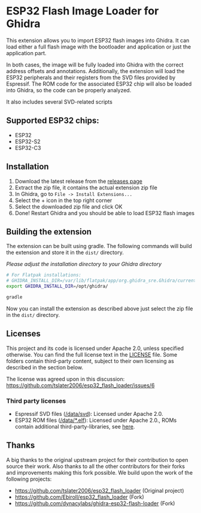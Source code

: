 # ESP32 Flash Image Loader for Ghidra

This extension allows you to import ESP32 flash images into Ghidra.
It can load either a full flash image with the bootloader and application or just the application part.

In both cases, the image will be fully loaded into Ghidra with the correct address offsets and annotations.
Additionally, the extension will load the ESP32 peripherals and their registers from the SVD files provided by
Espressif.
The ROM code for the associated ESP32 chip will also be loaded into Ghidra, so the code can be properly analyzed.

It also includes several SVD-related scripts

## Supported ESP32 chips:

- ESP32
- ESP32-S2
- ESP32-C3

## Installation

1. Download the latest release from the [releases page](https://github.com/saibotk/ghidra-esp32-flash-loader/releases)
2. Extract the zip file, it contains the actual extension zip file
3. In Ghidra, go to `File -> Install Extensions...`
4. Select the + icon in the top right corner
5. Select the downloaded zip file and click OK
6. Done! Restart Ghidra and you should be able to load ESP32 flash images

## Building the extension

The extension can be built using gradle.
The following commands will build the extension and store it in the `dist/` directory.

*Please adjust the installation directory to your Ghidra directory*

```bash
# For Flatpak installations:
# GHIDRA_INSTALL_DIR=/var/lib/flatpak/app/org.ghidra_sre.Ghidra/current/active/files/lib/ghidra
export GHIDRA_INSTALL_DIR=/opt/ghidra/

gradle
```

Now you can install the extension as described above just select the zip file in the `dist/` directory.

## Licenses

This project and its code is licensed under Apache 2.0, unless specified otherwise.
You can find the full license text in the [LICENSE](./LICENSE) file.
Some folders contain third-party content, subject to their own licensing as described in the section below.

The license was agreed upon in this discussion: 
https://github.com/tslater2006/esp32_flash_loader/issues/6

### Third party licenses

- Espressif SVD files ([/data/svd](./data/svd)): Licensed under Apache 2.0.
- ESP32 ROM files ([/data/*.elf](./data)): Licensed under Apache 2.0., ROMs contain additional third-party-libraries, see
  [here](https://docs.espressif.com/projects/esp-idf/en/latest/esp32/COPYRIGHT.html#rom-source-code-copyrights).

## Thanks

A big thanks to the original upstream project for their contribution to open source their work.
Also thanks to all the other contributors for their forks and improvements making this fork possible.
We build upon the work of the following projects:

- https://github.com/tslater2006/esp32_flash_loader (Original project)
- https://github.com/Ebiroll/esp32_flash_loader (Fork)
- https://github.com/dynacylabs/ghidra-esp32-flash-loader (Fork)
